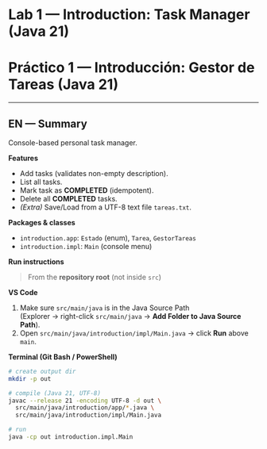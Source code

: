 # Lab 1 — Introduction: Task Manager (Java 21)
# Práctico 1 — Introducción: Gestor de Tareas (Java 21)

---

## EN — Summary
Console-based personal task manager.

**Features**
- Add tasks (validates non-empty description).
- List all tasks.
- Mark task as **COMPLETED** (idempotent).
- Delete all **COMPLETED** tasks.
- *(Extra)* Save/Load from a UTF-8 text file `tareas.txt`.

**Packages & classes**
- `introduction.app`: `Estado` (enum), `Tarea`, `GestorTareas`
- `introduction.impl`: `Main` (console menu)

**Run instructions**

> From the **repository root** (not inside `src`)

**VS Code**
1) Make sure `src/main/java` is in the Java Source Path  
   (Explorer → right-click `src/main/java` → **Add Folder to Java Source Path**).
2) Open `src/main/java/introduction/impl/Main.java` → click **Run** above `main`.

**Terminal (Git Bash / PowerShell)**
```bash
# create output dir
mkdir -p out

# compile (Java 21, UTF-8)
javac --release 21 -encoding UTF-8 -d out \
  src/main/java/introduction/app/*.java \
  src/main/java/introduction/impl/Main.java

# run
java -cp out introduction.impl.Main
